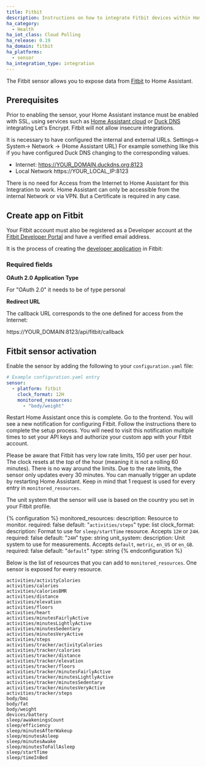 ```yaml
---
title: Fitbit
description: Instructions on how to integrate Fitbit devices within Home Assistant.
ha_category:
  - Health
ha_iot_class: Cloud Polling
ha_release: 0.19
ha_domain: fitbit
ha_platforms:
  - sensor
ha_integration_type: integration
---
```


The Fitbit sensor allows you to expose data from [Fitbit](https://fitbit.com/) to Home Assistant.

## Prerequisites

Prior to enabling the sensor, your Home Assistant instance must be enabled with SSL, using services such as [Home Assistant cloud](/cloud/) or [Duck DNS](/integrations/duckdns/) integrating Let's Encrypt. Fitbit will not allow insecure integrations.

It is necessary to have configured the internal and external URLs. Settings-> System-> Network → (Home Assistant URL)
For example something like this if you have configured Duck DNS changing to the corresponding values.
- Internet: https://YOUR_DOMAIN.duckdns.org:8123
- Local Network https://YOUR_LOCAL_IP:8123

<div class='note'>
There is no need for Access from the Internet to Home Assistant for this Integration to work. Home Assistant can only be accessible from the internal Network or via VPN. But a Certificate is required in any case.
</div>

## Create app on Fitbit

Your Fitbit account must also be registered as a Developer account at the [Fitbit Developer Portal](https://dev.fitbit.com) and have a verified email address.

It is the process of creating the [developer application](https://dev.fitbit.com/apps/new) in Fitbit:

### Required fields

**OAuth 2.0 Application Type**
 
For "OAuth 2.0" it needs to be of type personal

**Redirect URL**

The callback URL corresponds to the one defined for access from the Internet:

https://YOUR_DOMAIN:8123/api/fitbit/callback

## Fitbit sensor activation

Enable the sensor by adding the following to your `configuration.yaml` file:

```yaml
# Example configuration.yaml entry
sensor:
  - platform: fitbit
    clock_format: 12H
    monitored_resources:
      - "body/weight"
```

Restart Home Assistant once this is complete. Go to the frontend. You will see a new notification for configuring Fitbit. Follow the instructions there to complete the setup process. You will need to visit this notification multiple times to set your API keys and authorize your custom app with your Fitbit account.

Please be aware that Fitbit has very low rate limits, 150 per user per hour. The clock resets at the _top_ of the hour (meaning it is not a rolling 60 minutes). There is no way around the limits. Due to the rate limits, the sensor only updates every 30 minutes. You can manually trigger an update by restarting Home Assistant. Keep in mind that 1 request is used for every entry in `monitored_resources`.

The unit system that the sensor will use is based on the country you set in your Fitbit profile.

{% configuration %}
monitored_resources:
  description: Resource to monitor.
  required: false
  default: "`activities/steps`"
  type: list
clock_format:
  description: Format to use for `sleep/startTime` resource. Accepts `12H` or `24H`.
  required: false
  default: "`24H`"
  type: string
unit_system:
  description: Unit system to use for measurements. Accepts `default`, `metric`, `en_US` or `en_GB`.
  required: false
  default: "`default`"
  type: string
{% endconfiguration %}

Below is the list of resources that you can add to `monitored_resources`. One sensor is exposed for every resource.

```text
activities/activityCalories
activities/calories
activities/caloriesBMR
activities/distance
activities/elevation
activities/floors
activities/heart
activities/minutesFairlyActive
activities/minutesLightlyActive
activities/minutesSedentary
activities/minutesVeryActive
activities/steps
activities/tracker/activityCalories
activities/tracker/calories
activities/tracker/distance
activities/tracker/elevation
activities/tracker/floors
activities/tracker/minutesFairlyActive
activities/tracker/minutesLightlyActive
activities/tracker/minutesSedentary
activities/tracker/minutesVeryActive
activities/tracker/steps
body/bmi
body/fat
body/weight
devices/battery
sleep/awakeningsCount
sleep/efficiency
sleep/minutesAfterWakeup
sleep/minutesAsleep
sleep/minutesAwake
sleep/minutesToFallAsleep
sleep/startTime
sleep/timeInBed
```
